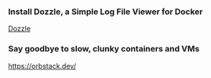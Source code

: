 ### Install Dozzle, a Simple Log File Viewer for Docker
[Dozzle](https://thenewstack.io/install-dozzle-a-simple-log-file-viewer-for-docker/)

### Say goodbye to slow, clunky containers and VMs
https://orbstack.dev/

